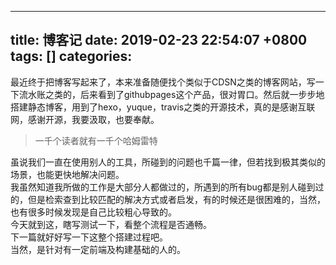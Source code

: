 
---
title: 博客记
date: 2019-02-23 22:54:07 +0800
tags: []
categories: 
---
最近终于把博客写起来了，本来准备随便找个类似于CDSN之类的博客网站，写一下流水账之类的，后来看到了githubpages这个产品，很对胃口。然后就一步步地搭建静态博客，用到了hexo，yuque，travis之类的开源技术，真的是感谢互联网，感谢开源，我要汲取，也要奉献。
> 一千个读者就有一千个哈姆雷特

虽说我们一直在使用别人的工具，所碰到的问题也千篇一律，但若找到极其类似的场景，也能更快地解决问题。<br />我虽然知道我所做的工作是大部分人都做过的，所遇到的所有bug都是别人碰到过的，但是检索查到比较匹配的解决方式或者启发，有的时候还是很困难的，当然，也有很多时候发现是自己比较粗心导致的。<br />今天就到这，瞎写测试一下，看整个流程是否通畅。<br />下一篇就好好写一下这整个搭建过程吧。<br />当然，是针对有一定前端及构建基础的人的。







